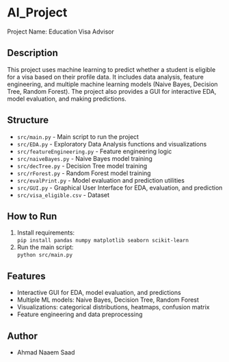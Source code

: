 # AI_Project
Project Name: Education Visa Advisor

## Description

This project uses machine learning to predict whether a student is eligible for a visa based on their profile data. It includes data analysis, feature engineering, and multiple machine learning models (Naive Bayes, Decision Tree, Random Forest). The project also provides a GUI for interactive EDA, model evaluation, and making predictions.

## Structure
- `src/main.py` - Main script to run the project
- `src/EDA.py` - Exploratory Data Analysis functions and visualizations
- `src/featureEngineering.py` - Feature engineering logic
- `src/naiveBayes.py` - Naive Bayes model training
- `src/decTree.py` - Decision Tree model training
- `src/rForest.py` - Random Forest model training
- `src/evalPrint.py` - Model evaluation and prediction utilities
- `src/GUI.py` - Graphical User Interface for EDA, evaluation, and prediction
- `src/visa_eligible.csv` - Dataset

## How to Run
1. Install requirements:  
   `pip install pandas numpy matplotlib seaborn scikit-learn`
2. Run the main script:  
   `python src/main.py`

## Features
- Interactive GUI for EDA, model evaluation, and predictions
- Multiple ML models: Naive Bayes, Decision Tree, Random Forest
- Visualizations: categorical distributions, heatmaps, confusion matrix
- Feature engineering and data preprocessing

## Author
- Ahmad Naaem Saad